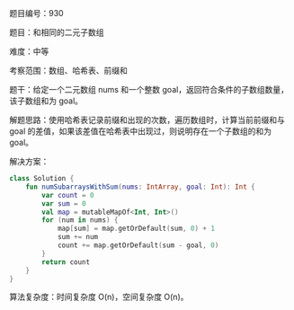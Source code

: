 题目编号：930

题目：和相同的二元子数组

难度：中等

考察范围：数组、哈希表、前缀和

题干：给定一个二元数组 nums 和一个整数 goal，返回符合条件的子数组数量，该子数组和为 goal。

解题思路：使用哈希表记录前缀和出现的次数，遍历数组时，计算当前前缀和与 goal 的差值，如果该差值在哈希表中出现过，则说明存在一个子数组的和为 goal。

解决方案：

```kotlin
class Solution {
    fun numSubarraysWithSum(nums: IntArray, goal: Int): Int {
        var count = 0
        var sum = 0
        val map = mutableMapOf<Int, Int>()
        for (num in nums) {
            map[sum] = map.getOrDefault(sum, 0) + 1
            sum += num
            count += map.getOrDefault(sum - goal, 0)
        }
        return count
    }
}
```

算法复杂度：时间复杂度 O(n)，空间复杂度 O(n)。